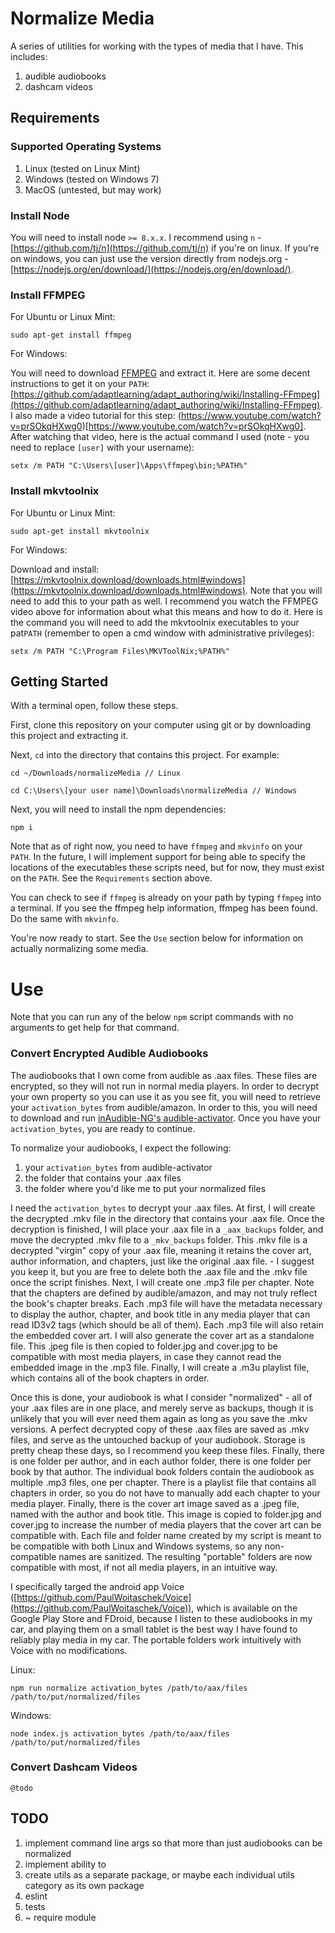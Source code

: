 # Normalize Media

A series of utilities for working with the types of media that I have.  This includes:

1. audible audiobooks
1. dashcam videos


## Requirements

### Supported Operating Systems

1. Linux (tested on Linux Mint)
1. Windows (tested on Windows 7)
1. MacOS (untested, but may work)


### Install Node

You will need to install node `>= 8.x.x`.  I recommend using `n` - [https://github.com/tj/n](https://github.com/tj/n) if you're on linux.  If you're on windows, you can just use the version directly from nodejs.org - [https://nodejs.org/en/download/](https://nodejs.org/en/download/).


### Install FFMPEG

For Ubuntu or Linux Mint:

`sudo apt-get install ffmpeg`


For Windows:

You will need to download [FFMPEG](https://www.ffmpeg.org/) and extract it.  Here are some decent instructions to get it on your `PATH`: [https://github.com/adaptlearning/adapt_authoring/wiki/Installing-FFmpeg](https://github.com/adaptlearning/adapt_authoring/wiki/Installing-FFmpeg).  I also made a video tutorial for this step: (https://www.youtube.com/watch?v=prSOkqHXwg0)[https://www.youtube.com/watch?v=prSOkqHXwg0].  After watching that video, here is the actual command I used (note - you need to replace `[user]` with your username):

`setx /m PATH "C:\Users\[user]\Apps\ffmpeg\bin;%PATH%"`


### Install mkvtoolnix

For Ubuntu or Linux Mint:

`sudo apt-get install mkvtoolnix`


For Windows:

Download and install: [https://mkvtoolnix.download/downloads.html#windows](https://mkvtoolnix.download/downloads.html#windows).  Note that you will need to add this to your path as well.  I recommend you watch the FFMPEG video above for information about what this means and how to do it.  Here is the command you will need to add the mkvtoolnix executables to your pat`PATH` (remember to open a cmd window with administrative privileges):

`setx /m PATH "C:\Program Files\MKVToolNix;%PATH%"`


## Getting Started

With a terminal open, follow these steps.

First, clone this repository on your computer using git or by downloading this project and extracting it.

Next, `cd` into the directory that contains this project.  For example:

`cd ~/Downloads/normalizeMedia // Linux`

`cd C:\Users\[your user name]\Downloads\normalizeMedia // Windows`

Next, you will need to install the npm dependencies:

`npm i`

Note that as of right now, you need to have `ffmpeg` and `mkvinfo` on your `PATH`.  In the future, I will implement support for being able to specify the locations of the executables these scripts need, but for now, they must exist on the `PATH`.  See the `Requirements` section above.

You can check to see if `ffmpeg` is already on your path by typing `ffmpeg` into a terminal.  If you see the ffmpeg help information, ffmpeg has been found.  Do the same with `mkvinfo`.

You're now ready to start.  See the `Use` section below for information on actually normalizing some media.


# Use

Note that you can run any of the below `npm` script commands with no arguments to get help for that command.


### Convert Encrypted Audible Audiobooks

The audiobooks that I own come from audible as .aax files.  These files are encrypted, so they will not run in normal media players.  In order to decrypt your own property so you can use it as you see fit, you will need to retrieve your `activation_bytes` from audible/amazon.  In order to this, you will need to download and run [inAudible-NG's audible-activator](https://github.com/inAudible-NG/audible-activator).  Once you have your `activation_bytes`, you are ready to continue.

To normalize your audiobooks, I expect the following:

1. your `activation_bytes` from audible-activator
1. the folder that contains your .aax files
1. the folder where you'd like me to put your normalized files

I need the `activation_bytes` to decrypt your .aax files.  At first, I will create the decrypted .mkv file in the directory that contains your .aax file.  Once the decryption is finished, I will place your .aax file in a `_aax_backups` folder, and move the decrypted .mkv file to a `_mkv_backups` folder.  This .mkv file is a decrypted "virgin" copy of your .aax file, meaning it retains the cover art, author information, and chapters, just like the original .aax file. - I suggest you keep it, but you are free to delete both the .aax file and the .mkv file once the script finishes.  Next, I will create one .mp3 file per chapter.  Note that the chapters are defined by audible/amazon, and may not truly reflect the book's chapter breaks.  Each .mp3 file will have the metadata necessary to display the author, chapter, and book title in any media player that can read ID3v2 tags (which should be all of them).  Each .mp3 file will also retain the embedded cover art.  I will also generate the cover art as a standalone file.  This .jpeg file is then copied to folder.jpg and cover.jpg to be compatible with most media players, in case they cannot read the embedded image in the .mp3 file.  Finally, I will create a .m3u playlist file, which contains all of the book chapters in order.

Once this is done, your audiobook is what I consider "normalized" - all of your .aax files are in one place, and merely serve as backups, though it is unlikely that you will ever need them again as long as you save the .mkv versions.  A perfect decrypted copy of these .aax files are saved as .mkv files, and serve as the untouched backup of your audiobook.  Storage is pretty cheap these days, so I recommend you keep these files.  Finally, there is one folder per author, and in each author folder, there is one folder per book by that author.  The individual book folders contain the audiobook as multiple .mp3 files, one per chapter.  There is a playlist file that contains all chapters in order, so you do not have to manually add each chapter to your media player.  Finally, there is the cover art image saved as a .jpeg file, named with the author and book title.  This image is copied to folder.jpg and cover.jpg to increase the number of media players that the cover art can be compatible with.  Each file and folder name created by my script is meant to be compatible with both Linux and Windows systems, so any non-compatible names are sanitized.  The resulting "portable" folders are now compatible with most, if not all media players, in an intuitive way.  

I specifically targed the android app Voice ([https://github.com/PaulWoitaschek/Voice](https://github.com/PaulWoitaschek/Voice)), which is available on the Google Play Store and FDroid, because I listen to these audiobooks in my car, and playing them on a small tablet is the best way I have found to reliably play media in my car.  The portable folders work intuitively with Voice with no modifications.

Linux:

`npm run normalize activation_bytes /path/to/aax/files /path/to/put/normalized/files`

Windows:

`node index.js activation_bytes /path/to/aax/files /path/to/put/normalized/files`


### Convert Dashcam Videos

`@todo`


## TODO

1. implement command line args so that more than just audiobooks can be normalized
1. implement ability to 
1. create utils as a separate package, or maybe each individual utils category as its own package
1. eslint
1. tests
1. ~ require module
